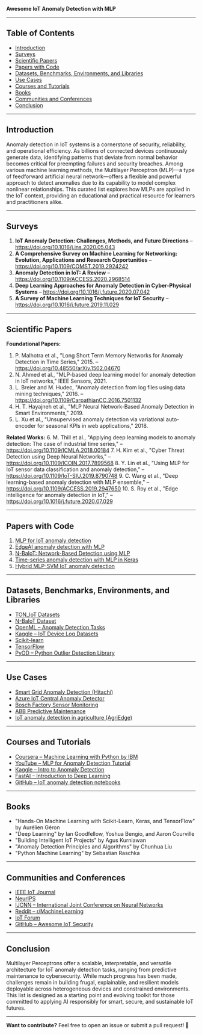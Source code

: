 **Awesome IoT Anomaly Detection with MLP**

---

## Table of Contents
- [Introduction](#introduction)
- [Surveys](#surveys)
- [Scientific Papers](#scientific-papers)
- [Papers with Code](#papers-with-code)
- [Datasets, Benchmarks, Environments, and Libraries](#datasets-benchmarks-environments-and-libraries)
- [Use Cases](#use-cases)
- [Courses and Tutorials](#courses-and-tutorials)
- [Books](#books)
- [Communities and Conferences](#communities-and-conferences)
- [Conclusion](#conclusion)

---

## Introduction

Anomaly detection in IoT systems is a cornerstone of security, reliability, and operational efficiency. As billions of connected devices continuously generate data, identifying patterns that deviate from normal behavior becomes critical for preempting failures and security breaches. Among various machine learning methods, the Multilayer Perceptron (MLP)—a type of feedforward artificial neural network—offers a flexible and powerful approach to detect anomalies due to its capability to model complex nonlinear relationships. This curated list explores how MLPs are applied in the IoT context, providing an educational and practical resource for learners and practitioners alike.

---

## Surveys

1. **IoT Anomaly Detection: Challenges, Methods, and Future Directions** – https://doi.org/10.1016/j.ins.2020.05.043
2. **A Comprehensive Survey on Machine Learning for Networking: Evolution, Applications and Research Opportunities** – https://doi.org/10.1109/COMST.2019.2924242
3. **Anomaly Detection in IoT: A Review** – https://doi.org/10.1109/ACCESS.2020.2968514
4. **Deep Learning Approaches for Anomaly Detection in Cyber-Physical Systems** – https://doi.org/10.1016/j.future.2020.07.042
5. **A Survey of Machine Learning Techniques for IoT Security** – https://doi.org/10.1016/j.future.2019.11.029

---

## Scientific Papers

**Foundational Papers:**
1. P. Malhotra et al., "Long Short Term Memory Networks for Anomaly Detection in Time Series," 2015. – https://doi.org/10.48550/arXiv.1502.04670
2. N. Ahmed et al., "MLP-based deep learning model for anomaly detection in IoT networks," IEEE Sensors, 2021.
3. L. Breier and M. Hudec, "Anomaly detection from log files using data mining techniques," 2016. – https://doi.org/10.1109/CarpathianCC.2016.7501132
4. H. T. Hayajneh et al., "MLP Neural Network-Based Anomaly Detection in Smart Environments," 2019.
5. L. Xu et al., "Unsupervised anomaly detection via variational auto-encoder for seasonal KPIs in web applications," 2018.

**Related Works:**
6. M. Thill et al., "Applying deep learning models to anomaly detection: The case of industrial time series," – https://doi.org/10.1109/ICMLA.2018.00184
7. H. Kim et al., "Cyber Threat Detection using Deep Neural Networks," – https://doi.org/10.1109/ICOIN.2017.7899568
8. Y. Lin et al., "Using MLP for IoT sensor data classification and anomaly detection," – https://doi.org/10.1109/IoT-SIU.2019.8790748
9. C. Wang et al., "Deep learning-based anomaly detection with MLP ensemble," – https://doi.org/10.1109/ACCESS.2019.2947650
10. S. Roy et al., "Edge intelligence for anomaly detection in IoT," – https://doi.org/10.1016/j.future.2020.07.029

---

## Papers with Code

1. [MLP for IoT anomaly detection](https://paperswithcode.com/paper/a-deep-learning-model-for-network-anomaly)
2. [EdgeAI anomaly detection with MLP](https://paperswithcode.com/paper/edge-ai-enabled-anomaly-detection-for)
3. [N-BaIoT: Network-Based Detection using MLP](https://paperswithcode.com/paper/n-baiot-network-based-detection-of-iot-botnet)
4. [Time-series anomaly detection with MLP in Keras](https://paperswithcode.com/paper/lstm-based-autoencoder-anomaly-detection)
5. [Hybrid MLP-SVM IoT anomaly detection](https://paperswithcode.com/paper/hybrid-mlp-svm-iot-anomaly-detection)

---

## Datasets, Benchmarks, Environments, and Libraries

- [TON_IoT Datasets](https://research.unsw.edu.au/projects/toniot-datasets)
- [N-BaIoT Dataset](https://www.unb.ca/cic/datasets/nbaiot.html)
- [OpenML – Anomaly Detection Tasks](https://www.openml.org/search?type=data&status=active&tag=anomaly)
- [Kaggle – IoT Device Log Datasets](https://www.kaggle.com/datasets)
- [Scikit-learn](https://scikit-learn.org/stable/)
- [TensorFlow](https://www.tensorflow.org/)
- [PyOD – Python Outlier Detection Library](https://pyod.readthedocs.io/)

---

## Use Cases

- [Smart Grid Anomaly Detection (Hitachi)](https://www.hitachi.com/rd/news/press/2022/0107.html)
- [Azure IoT Central Anomaly Detector](https://learn.microsoft.com/en-us/azure/iot-central/)
- [Bosch Factory Sensor Monitoring](https://www.bosch-iot-suite.com/)
- [ABB Predictive Maintenance](https://new.abb.com/process-automation/digital/anomaly-detection)
- [IoT anomaly detection in agriculture (AgriEdge)](https://agrieye.tech/)

---

## Courses and Tutorials

- [Coursera – Machine Learning with Python by IBM](https://www.coursera.org/learn/machine-learning-with-python)
- [YouTube – MLP for Anomaly Detection Tutorial](https://www.youtube.com/watch?v=gn4nRCC9TwQ)
- [Kaggle – Intro to Anomaly Detection](https://www.kaggle.com/code/rafjaa/anomaly-detection)
- [FastAI – Introduction to Deep Learning](https://course.fast.ai/)
- [GitHub – IoT anomaly detection notebooks](https://github.com/search?q=iot+anomaly+detection+mlp)

---

## Books

- "Hands-On Machine Learning with Scikit-Learn, Keras, and TensorFlow" by Aurélien Géron
- "Deep Learning" by Ian Goodfellow, Yoshua Bengio, and Aaron Courville
- "Building Intelligent IoT Projects" by Agus Kurniawan
- "Anomaly Detection Principles and Algorithms" by Chunhua Liu
- "Python Machine Learning" by Sebastian Raschka

---

## Communities and Conferences

- [IEEE IoT Journal](https://ieee-iotj.org/)
- [NeurIPS](https://nips.cc/)
- [IJCNN – International Joint Conference on Neural Networks](https://www.ijcnn.org/)
- [Reddit – r/MachineLearning](https://www.reddit.com/r/MachineLearning/)
- [IoT Forum](https://www.iot-forum.eu/)
- [GitHub – Awesome IoT Security](https://github.com/terryum/awesome-iot-security)

---

## Conclusion

Multilayer Perceptrons offer a scalable, interpretable, and versatile architecture for IoT anomaly detection tasks, ranging from predictive maintenance to cybersecurity. While much progress has been made, challenges remain in building frugal, explainable, and resilient models deployable across heterogeneous devices and constrained environments. This list is designed as a starting point and evolving toolkit for those committed to applying AI responsibly for smart, secure, and sustainable IoT futures.

---

**Want to contribute?** Feel free to open an issue or submit a pull request! 🎯

